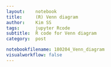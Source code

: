 ```yaml
---
layout:    notebook
title:     (R) Venn diagram
author:    Kim SS
tags: 	   jupyter Rcode
subtitle:  R code for Venn diagram
category:  post

notebookfilename: 180204_Venn_diagram
visualworkflow: false
---
```

